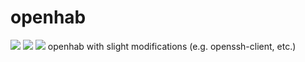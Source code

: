 # openhab
![](https://img.shields.io/docker/pulls/arauch82/openhab.svg?style=flat)
![](https://img.shields.io/github/contributors/arauch82/openhab.svg?style=flat)
![](https://img.shields.io/docker/automated/arauch82/openhab.svg?style=flat)
openhab with slight modifications (e.g. openssh-client, etc.)
